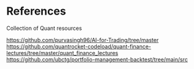 # References
Collection of Quant resources

https://github.com/purvasingh96/AI-for-Trading/tree/master
https://github.com/quantrocket-codeload/quant-finance-lectures/tree/master/quant_finance_lectures
https://github.com/ubctg/portfolio-management-backtest/tree/main/src
